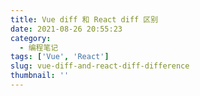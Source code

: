 ```yaml
---
title: Vue diff 和 React diff 区别
date: 2021-08-26 20:55:23
category:
  - 编程笔记
tags: ['Vue', 'React']
slug: vue-diff-and-react-diff-difference
thumbnail: ''
---
```

